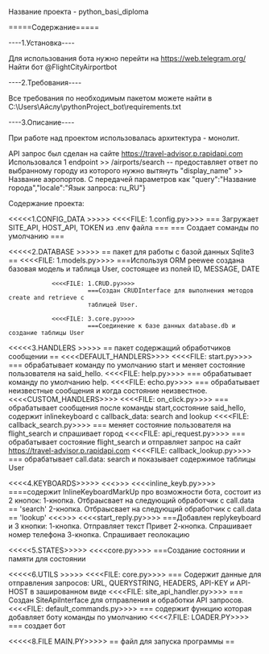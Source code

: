 Название проекта - python_basi_diploma

=====Содержание=====

----1.Установка----

Для использования бота нужно перейти на https://web.telegram.org/ 
Найти бот @FlightCityAirportbot

----2.Требования----

Все требования по необходимым пакетом можете найти в C:\Users\Айслу\pythonProject_bot\requirements.txt

----3.Описание----

При работе над проектом использовалась архитектура - монолит.

API запрос был сделан на сайте https://travel-advisor.p.rapidapi.com
Использовался 1 endpoint >> /airports/search  -- предоставляет ответ по выбранному городу
из которого нужно вытянуть "display_name" >> Название аэропортов.
С передачей параметров как "query":"Название города","locale":"Язык запроса: ru_RU"}


Содержание проекта:

<<<<<1.CONFIG_DATA >>>>>
               <<<<FILE: 1.config.py>>>>
                    ===  Загружает SITE_API, HOST_API, TOKEN из .env файла ===
                    === Создает соманды по умолчанию ===

<<<<<2.DATABASE >>>>>
== пакет для работы с базой данных Sqlite3 ==
               <<<<FILE: 1.models.py>>>>
                          ===Используя ORM peewee создана базовая модель и таблица User, 
                          состоящее из полей ID, MESSAGE, DATE
          
                <<<<FILE: 1.CRUD.py>>>>
                          ===Создан CRUDInterface для выполнения методов create and retrieve c 
                          таблицей User.

                <<<<FILE: 3.core.py>>>>
                          ===Соединение к базе данных database.db и создание таблицы User



<<<<<3.HANDLERS >>>>>
== пакет содержащий обработчиков сообщении  ==
           <<<<DEFAULT_HANDLERS>>>>
               <<<<FILE: start.py>>>>
                          === обрабатывает команду по умолчанию start и меняет состояние пользователя на said_hello.
               <<<<FILE: help.py>>>>
                          === обрабатывает команду по умолчанию help.
               <<<<FILE: echo.py>>>>
                          === обрабатывает неизвестные сообщения и когда состояние неизвестное.
          <<<<CUSTOM_HANDLERS>>>>
               <<<<FILE: on_click.py>>>>
                          === обрабатывает сообщения после команды start,состояние said_hello, содержит inlinekeyboard c callback_data: search and lookup
               <<<<FILE: callback_search.py>>>>
                          === меняет состояние пользователя на  flight_search и спрашивает город
               <<<<FILE: api_request.py>>>>
                          === обрабатывает состояние flight_search и отправляет запрос на сайт https://travel-advisor.p.rapidapi.com
               <<<<FILE: callback_lookup.py>>>>
                          === обрабатывает call.data: search и показывает содержимое таблицы User



<<<<4.KEYBOARDS>>>>>
          <<<<INLINE>>>>
                    <<<<inline_keyb.py>>>>
                          ====cодержит InlineKeyboardMarkUp
                   про возможности бота, состоит из 2 кнопок:
                                 1-кнопка. Отбраысвает на следующий обработчик с call.data == 'search'
                                 2-кнопка. Отбраысвает на следующий обработчик с call.data == 'lookup'
          <<<<REPLY>>>>
                    <<<<start_reply.py>>>>
                          ===Добавлен replykeyboard и 3 кнопки:
                                 1-кнопка. Отправляет текст Привет
                                 2-кнопка. Спрашивает номер телефона
                                 3-кнопка. Спрашивает геолокацию



<<<<<5.STATES>>>>>
          <<<<core.py>>>>
           ===Создание состоянии и памяти для состоянии



<<<<<6.UTILS >>>>>
          <<<<FILE: core.py>>>>
               === Содержит данные для отправления запросов: URL, QUERYSTRING, HEADERS, API-KEY и API-HOST в зашированном виде
          <<<<FILE: site_api_handler.py>>>>
                          === Создан SiteApiInterface для отправления и обработки API запросов. 
          <<<<FILE: default_commands.py>>>>
                          === содержит функцию которая добавляет боту команды по умолчанию
<<<<7.FILE: LOADER.PY>>>>
          === создает бот


<<<<<8.FILE MAIN.PY>>>>>
== файл для запуска программы ==

      
